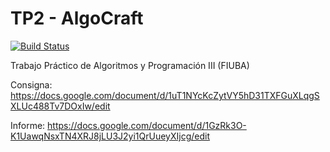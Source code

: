 # TP2 - AlgoCraft

[![Build Status](https://travis-ci.com/sotlucas/7507-algocraft.svg?token=RSPtTJFfGTxg7AybN3X4&branch=master)](https://travis-ci.com/sotlucas/7507-algocraft)

Trabajo Práctico de Algoritmos y Programación III (FIUBA) 

Consigna: https://docs.google.com/document/d/1uT1NYcKcZytVY5hD31TXFGuXLqgSXLUc488Tv7DOxIw/edit

Informe: https://docs.google.com/document/d/1GzRk3O-K1UawqNsxTN4XRJ8jLU3J2yi1QrUueyXIjcg/edit

